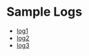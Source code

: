 # Sample Logs

- [log1](https://gist.githubusercontent.com/jordalgo/f59c216ba91e269632cc9fdc6fc67be3/raw/d058a99a48450131015608195cc5e33364312492/gistfile1.txt)
- [log2](https://gist.githubusercontent.com/jordalgo/061d908e411e3477848be5c36c99e596/raw/bb2a35f7d5288472801211f73c95ad6e71c6b808/gistfile1.txt)
- [log3](https://gist.githubusercontent.com/theihor/1bea72b50f6834c00b67a3087304260e/raw/9c0cb831a4924e5f0f63cc1e0d9620aec771d31f/pyperf600-v1.log)
